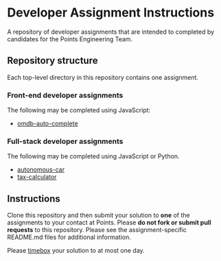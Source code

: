# Developer Assignment Instructions

A repository of developer assignments that are intended to completed by candidates for the Points Engineering Team.

## Repository structure

Each top-level directory in this repository contains one assignment.

### Front-end developer assignments

The following may be completed using JavaScript:

* [omdb-auto-complete](./omdb-auto-complete)

### Full-stack developer assignments

The following may be completed using JavaScript or Python.

* [autonomous-car](./autonomous-car)
* [tax-calculator](./tax-calculator)

## Instructions

Clone this repository and then submit your solution to **one** of the assignments to your contact at Points.
Please **do not fork or submit pull requests** to this repository. 
Please see the assignment-specific README.md files for additional information.

Please [timebox](https://en.wikipedia.org/wiki/Timeboxing) your solution to at most one day.
